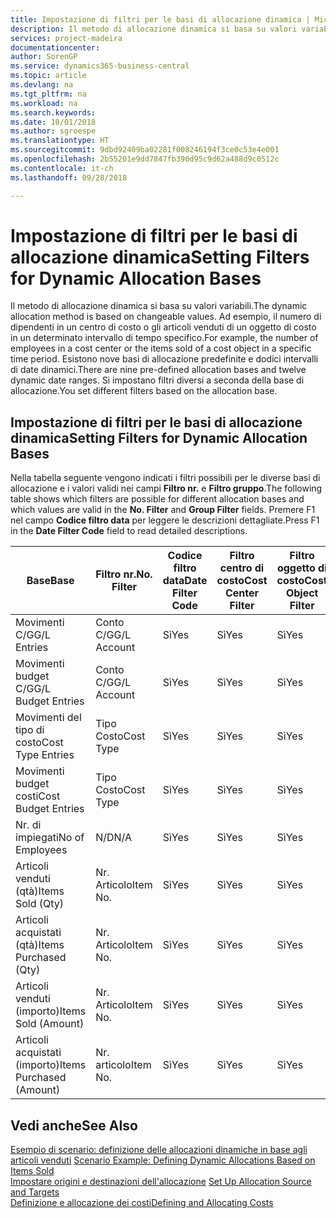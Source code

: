 ```yaml
---
title: Impostazione di filtri per le basi di allocazione dinamica | Microsoft Docs
description: Il metodo di allocazione dinamica si basa su valori variabili. Ad esempio, il numero di dipendenti in un centro di costo o gli articoli venduti di un oggetto di costo in un determinato intervallo di tempo specifico. Esistono nove basi di allocazione predefinite e dodici intervalli di date dinamici. Si impostano filtri diversi a seconda della base di allocazione.
services: project-madeira
documentationcenter: 
author: SorenGP
ms.service: dynamics365-business-central
ms.topic: article
ms.devlang: na
ms.tgt_pltfrm: na
ms.workload: na
ms.search.keywords: 
ms.date: 10/01/2018
ms.author: sgroespe
ms.translationtype: HT
ms.sourcegitcommit: 9dbd92409ba02281f008246194f3ce0c53e4e001
ms.openlocfilehash: 2b55201e9dd7847fb390d95c9d62a488d9c0512c
ms.contentlocale: it-ch
ms.lasthandoff: 09/28/2018

---
```

# <a name="setting-filters-for-dynamic-allocation-bases"></a><span data-ttu-id="5e43f-106">Impostazione di filtri per le basi di allocazione dinamica</span><span class="sxs-lookup"><span data-stu-id="5e43f-106">Setting Filters for Dynamic Allocation Bases</span></span>
<span data-ttu-id="5e43f-107">Il metodo di allocazione dinamica si basa su valori variabili.</span><span class="sxs-lookup"><span data-stu-id="5e43f-107">The dynamic allocation method is based on changeable values.</span></span> <span data-ttu-id="5e43f-108">Ad esempio, il numero di dipendenti in un centro di costo o gli articoli venduti di un oggetto di costo in un determinato intervallo di tempo specifico.</span><span class="sxs-lookup"><span data-stu-id="5e43f-108">For example, the number of employees in a cost center or the items sold of a cost object in a specific time period.</span></span> <span data-ttu-id="5e43f-109">Esistono nove basi di allocazione predefinite e dodici intervalli di date dinamici.</span><span class="sxs-lookup"><span data-stu-id="5e43f-109">There are nine pre-defined allocation bases and twelve dynamic date ranges.</span></span> <span data-ttu-id="5e43f-110">Si impostano filtri diversi a seconda della base di allocazione.</span><span class="sxs-lookup"><span data-stu-id="5e43f-110">You set different filters based on the allocation base.</span></span>  

## <a name="setting-filters-for-dynamic-allocation-bases"></a><span data-ttu-id="5e43f-111">Impostazione di filtri per le basi di allocazione dinamica</span><span class="sxs-lookup"><span data-stu-id="5e43f-111">Setting Filters for Dynamic Allocation Bases</span></span>  
 <span data-ttu-id="5e43f-112">Nella tabella seguente vengono indicati i filtri possibili per le diverse basi di allocazione e i valori validi nei campi **Filtro nr.** e **Filtro gruppo**.</span><span class="sxs-lookup"><span data-stu-id="5e43f-112">The following table shows which filters are possible for different allocation bases and which values are valid in the **No. Filter** and **Group Filter** fields.</span></span> <span data-ttu-id="5e43f-113">Premere F1 nel campo **Codice filtro data** per leggere le descrizioni dettagliate.</span><span class="sxs-lookup"><span data-stu-id="5e43f-113">Press F1 in the **Date Filter Code** field to read detailed descriptions.</span></span>  

|<span data-ttu-id="5e43f-114">**Base**</span><span class="sxs-lookup"><span data-stu-id="5e43f-114">**Base**</span></span>|<span data-ttu-id="5e43f-115">**Filtro nr.**</span><span class="sxs-lookup"><span data-stu-id="5e43f-115">**No. Filter**</span></span>|<span data-ttu-id="5e43f-116">**Codice filtro data**</span><span class="sxs-lookup"><span data-stu-id="5e43f-116">**Date Filter Code**</span></span>|<span data-ttu-id="5e43f-117">**Filtro centro di costo**</span><span class="sxs-lookup"><span data-stu-id="5e43f-117">**Cost Center Filter**</span></span>|<span data-ttu-id="5e43f-118">**Filtro oggetto di costo**</span><span class="sxs-lookup"><span data-stu-id="5e43f-118">**Cost Object Filter**</span></span>|<span data-ttu-id="5e43f-119">**Filtro gruppo**</span><span class="sxs-lookup"><span data-stu-id="5e43f-119">**Group Filter**</span></span>|  
|--------------|----------------------------------------|----------------------------------------------|------------------------------------------------|------------------------------------------------|------------------------------------------|  
|<span data-ttu-id="5e43f-120">Movimenti C/G</span><span class="sxs-lookup"><span data-stu-id="5e43f-120">G/L Entries</span></span>|<span data-ttu-id="5e43f-121">Conto C/G</span><span class="sxs-lookup"><span data-stu-id="5e43f-121">G/L Account</span></span>|<span data-ttu-id="5e43f-122">Sì</span><span class="sxs-lookup"><span data-stu-id="5e43f-122">Yes</span></span>|<span data-ttu-id="5e43f-123">Sì</span><span class="sxs-lookup"><span data-stu-id="5e43f-123">Yes</span></span>|<span data-ttu-id="5e43f-124">Sì</span><span class="sxs-lookup"><span data-stu-id="5e43f-124">Yes</span></span>|<span data-ttu-id="5e43f-125">N/D</span><span class="sxs-lookup"><span data-stu-id="5e43f-125">N/A</span></span>|  
|<span data-ttu-id="5e43f-126">Movimenti budget C/G</span><span class="sxs-lookup"><span data-stu-id="5e43f-126">G/L Budget Entries</span></span>|<span data-ttu-id="5e43f-127">Conto C/G</span><span class="sxs-lookup"><span data-stu-id="5e43f-127">G/L Account</span></span>|<span data-ttu-id="5e43f-128">Sì</span><span class="sxs-lookup"><span data-stu-id="5e43f-128">Yes</span></span>|<span data-ttu-id="5e43f-129">Sì</span><span class="sxs-lookup"><span data-stu-id="5e43f-129">Yes</span></span>|<span data-ttu-id="5e43f-130">Sì</span><span class="sxs-lookup"><span data-stu-id="5e43f-130">Yes</span></span>|<span data-ttu-id="5e43f-131">Nome budget C/G</span><span class="sxs-lookup"><span data-stu-id="5e43f-131">G/L Budget Name</span></span>|  
|<span data-ttu-id="5e43f-132">Movimenti del tipo di costo</span><span class="sxs-lookup"><span data-stu-id="5e43f-132">Cost Type Entries</span></span>|<span data-ttu-id="5e43f-133">Tipo Costo</span><span class="sxs-lookup"><span data-stu-id="5e43f-133">Cost Type</span></span>|<span data-ttu-id="5e43f-134">Sì</span><span class="sxs-lookup"><span data-stu-id="5e43f-134">Yes</span></span>|<span data-ttu-id="5e43f-135">Sì</span><span class="sxs-lookup"><span data-stu-id="5e43f-135">Yes</span></span>|<span data-ttu-id="5e43f-136">Sì</span><span class="sxs-lookup"><span data-stu-id="5e43f-136">Yes</span></span>|<span data-ttu-id="5e43f-137">N/D</span><span class="sxs-lookup"><span data-stu-id="5e43f-137">N/A</span></span>|  
|<span data-ttu-id="5e43f-138">Movimenti budget costi</span><span class="sxs-lookup"><span data-stu-id="5e43f-138">Cost Budget Entries</span></span>|<span data-ttu-id="5e43f-139">Tipo Costo</span><span class="sxs-lookup"><span data-stu-id="5e43f-139">Cost Type</span></span>|<span data-ttu-id="5e43f-140">Sì</span><span class="sxs-lookup"><span data-stu-id="5e43f-140">Yes</span></span>|<span data-ttu-id="5e43f-141">Sì</span><span class="sxs-lookup"><span data-stu-id="5e43f-141">Yes</span></span>|<span data-ttu-id="5e43f-142">Sì</span><span class="sxs-lookup"><span data-stu-id="5e43f-142">Yes</span></span>|<span data-ttu-id="5e43f-143">Nome Budget</span><span class="sxs-lookup"><span data-stu-id="5e43f-143">Budget Name</span></span>|  
|<span data-ttu-id="5e43f-144">Nr. di impiegati</span><span class="sxs-lookup"><span data-stu-id="5e43f-144">No of Employees</span></span>|<span data-ttu-id="5e43f-145">N/D</span><span class="sxs-lookup"><span data-stu-id="5e43f-145">N/A</span></span>|<span data-ttu-id="5e43f-146">Sì</span><span class="sxs-lookup"><span data-stu-id="5e43f-146">Yes</span></span>|<span data-ttu-id="5e43f-147">Sì</span><span class="sxs-lookup"><span data-stu-id="5e43f-147">Yes</span></span>|<span data-ttu-id="5e43f-148">Sì</span><span class="sxs-lookup"><span data-stu-id="5e43f-148">Yes</span></span>|<span data-ttu-id="5e43f-149">N/D</span><span class="sxs-lookup"><span data-stu-id="5e43f-149">N/A</span></span>|  
|<span data-ttu-id="5e43f-150">Articoli venduti (qtà)</span><span class="sxs-lookup"><span data-stu-id="5e43f-150">Items Sold (Qty)</span></span>|<span data-ttu-id="5e43f-151">Nr. Articolo</span><span class="sxs-lookup"><span data-stu-id="5e43f-151">Item No.</span></span>|<span data-ttu-id="5e43f-152">Sì</span><span class="sxs-lookup"><span data-stu-id="5e43f-152">Yes</span></span>|<span data-ttu-id="5e43f-153">Sì</span><span class="sxs-lookup"><span data-stu-id="5e43f-153">Yes</span></span>|<span data-ttu-id="5e43f-154">Sì</span><span class="sxs-lookup"><span data-stu-id="5e43f-154">Yes</span></span>|<span data-ttu-id="5e43f-155">Cat. reg. magazzino</span><span class="sxs-lookup"><span data-stu-id="5e43f-155">Inventory Posting Group</span></span>|  
|<span data-ttu-id="5e43f-156">Articoli acquistati (qtà)</span><span class="sxs-lookup"><span data-stu-id="5e43f-156">Items Purchased (Qty)</span></span>|<span data-ttu-id="5e43f-157">Nr. Articolo</span><span class="sxs-lookup"><span data-stu-id="5e43f-157">Item No.</span></span>|<span data-ttu-id="5e43f-158">Sì</span><span class="sxs-lookup"><span data-stu-id="5e43f-158">Yes</span></span>|<span data-ttu-id="5e43f-159">Sì</span><span class="sxs-lookup"><span data-stu-id="5e43f-159">Yes</span></span>|<span data-ttu-id="5e43f-160">Sì</span><span class="sxs-lookup"><span data-stu-id="5e43f-160">Yes</span></span>|<span data-ttu-id="5e43f-161">Cat. reg. magazzino</span><span class="sxs-lookup"><span data-stu-id="5e43f-161">Inventory Posting Group</span></span>|  
|<span data-ttu-id="5e43f-162">Articoli venduti (importo)</span><span class="sxs-lookup"><span data-stu-id="5e43f-162">Items Sold (Amount)</span></span>|<span data-ttu-id="5e43f-163">Nr. Articolo</span><span class="sxs-lookup"><span data-stu-id="5e43f-163">Item No.</span></span>|<span data-ttu-id="5e43f-164">Sì</span><span class="sxs-lookup"><span data-stu-id="5e43f-164">Yes</span></span>|<span data-ttu-id="5e43f-165">Sì</span><span class="sxs-lookup"><span data-stu-id="5e43f-165">Yes</span></span>|<span data-ttu-id="5e43f-166">Sì</span><span class="sxs-lookup"><span data-stu-id="5e43f-166">Yes</span></span>|<span data-ttu-id="5e43f-167">Cat. reg. magazzino</span><span class="sxs-lookup"><span data-stu-id="5e43f-167">Inventory Posting Group</span></span>|  
|<span data-ttu-id="5e43f-168">Articoli acquistati (importo)</span><span class="sxs-lookup"><span data-stu-id="5e43f-168">Items Purchased (Amount)</span></span>|<span data-ttu-id="5e43f-169">Nr. articolo</span><span class="sxs-lookup"><span data-stu-id="5e43f-169">Item No.</span></span>|<span data-ttu-id="5e43f-170">Sì</span><span class="sxs-lookup"><span data-stu-id="5e43f-170">Yes</span></span>|<span data-ttu-id="5e43f-171">Sì</span><span class="sxs-lookup"><span data-stu-id="5e43f-171">Yes</span></span>|<span data-ttu-id="5e43f-172">Sì</span><span class="sxs-lookup"><span data-stu-id="5e43f-172">Yes</span></span>|<span data-ttu-id="5e43f-173">Cat. reg. magazzino</span><span class="sxs-lookup"><span data-stu-id="5e43f-173">Inventory Posting Group</span></span>|  

## <a name="see-also"></a><span data-ttu-id="5e43f-174">Vedi anche</span><span class="sxs-lookup"><span data-stu-id="5e43f-174">See Also</span></span>  
 <span data-ttu-id="5e43f-175">[Esempio di scenario: definizione delle allocazioni dinamiche in base agli articoli venduti](finance-scenario-example-defining-dynamic-allocations-based-on-items-sold.md) </span><span class="sxs-lookup"><span data-stu-id="5e43f-175">[Scenario Example: Defining Dynamic Allocations Based on Items Sold](finance-scenario-example-defining-dynamic-allocations-based-on-items-sold.md) </span></span>  
 <span data-ttu-id="5e43f-176">[Impostare origini e destinazioni dell'allocazione](finance-how-to-set-up-allocation-source-and-targets.md) </span><span class="sxs-lookup"><span data-stu-id="5e43f-176">[Set Up Allocation Source and Targets](finance-how-to-set-up-allocation-source-and-targets.md) </span></span>  
 [<span data-ttu-id="5e43f-177">Definizione e allocazione dei costi</span><span class="sxs-lookup"><span data-stu-id="5e43f-177">Defining and Allocating Costs</span></span>](finance-define-and-allocate-costs.md)

